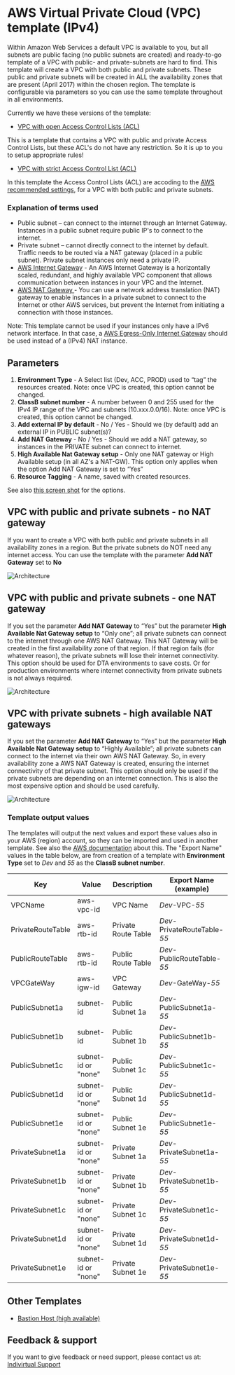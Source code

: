 # AWS Virtual Private Cloud (VPC) template (IPv4)
Within Amazon Web Services a default VPC is available to you, but all subnets are public facing (no public subnets are created) and ready-to-go template of a VPC with public- and private-subnets are hard to find. 
This template will create a VPC with both public and private subnets. 
These public and private subnets will be created in ALL the availability zones that are present (April 2017) within the chosen region. The template is configurable via parameters so you can use the same template throughout in all environments.

Currently we have these versions of the template:

* [VPC with open Access Control Lists (ACL)](./AWS_VPC_open_ACL_template.json)

This is a template that contains a VPC with public and private Access Control Lists, but these ACL's do not have any restriction. So it is up to you to setup appropriate rules!  

* [VPC with strict Access Control List (ACL)](./AWS_VPC_strict_ACL_template.json)

In this template the Access Control Lists (ACL) are accoding to the <a href="https://docs.aws.amazon.com/AmazonVPC/latest/UserGuide/VPC_Appendix_NACLs.html#VPC_Appendix_NACLs_Scenario_2?raw=true" target="_blank">AWS recommended settings</a>, 
for a VPC with both public and private subnets.

### Explanation of terms used
* Public subnet – can connect to the internet through an Internet Gateway. Instances in a public subnet require public IP's to connect to the internet.
* Private subnet – cannot directly connect to the internet by default. Traffic needs to be routed via a NAT gateway (placed in a public subnet). Private subnet instances only need a private IP.
* <a href="https://docs.aws.amazon.com/AmazonVPC/latest/UserGuide/VPC_Internet_Gateway.html" target="_blank">AWS Internet Gateway</a> - An AWS Internet Gateway is a horizontally scaled, redundant, and highly available VPC component that allows communication between instances in your VPC and the Internet.
* <a href="https://docs.aws.amazon.com/AmazonVPC/latest/UserGuide/vpc-nat-gateway.html" target="_blank">AWS NAT Gateway </a> - You can use a network address translation (NAT) gateway to enable instances in a private subnet to connect to the Internet or other AWS services, but prevent the Internet from initiating a connection with those instances.

Note: This template cannot be used if your instances only have a IPv6 network interface. In that case, a <a href="https://docs.aws.amazon.com/AmazonVPC/latest/UserGuide/egress-only-internet-gateway.html" target="_blank">AWS Egress-Only Internet Gateway</a> should be used instead of a (IPv4) NAT instance.

## Parameters
1. **Environment Type** - A Select list (Dev, ACC, PROD) used to “tag” the resources created. Note: once VPC is created, this option cannot be changed.
1. **ClassB subnet number** - A number between 0 and 255 used for the IPv4 IP range of the VPC and subnets (10.xxx.0.0/16). Note: once VPC is created, this option cannot be changed.
1. **Add external IP by default** - No / Yes - Should we (by default) add an external IP in PUBLIC subnet(s)? 
1. **Add NAT Gateway** - No / Yes - Should we add a NAT gateway, so instances in the PRIVATE subnet can connect to internet.
1. **High Available Nat Gateway setup** - Only one NAT gateway or High Available setup (in all AZ's a NAT-GW). This option only applies when the option Add NAT Gateway is set to “Yes”
1. **Resource Tagging** - A name, saved with created resources.

See also <a href="./images/Create-Stack-Parameters.png?raw=true" target="_blank">this screen shot</a> for the options.


## VPC with public and private subnets - no NAT gateway
If you want to create a VPC with both public and private subnets in all availability zones in a region. But the private subnets do NOT need any internet access. You can use the template with the parameter **Add NAT Gateway** set to **No**

![Architecture](./images/VPC-Private-No-Internet-access-four-regions.png?raw=true "VPC, private subnets has no internet connectivity")

## VPC with public and private subnets - one NAT gateway
If you set the parameter **Add NAT Gateway** to “Yes” but the parameter **High Available Nat Gateway setup** to “Only one”; all private subnets can connect to the internet through one AWS NAT Gateway. This NAT Gateway will be created in the first availability zone of that region. If that region fails (for whatever reason), the private subnets will lose their internet connectivity. This option should be used for DTA environments to save costs. Or for production environments where internet connectivity from private subnets is not always required.

![Architecture](./images/VPC-One-NAT-GW-four-regions.png?raw=true "VPC with one NAT gateway")

## VPC with private subnets - high available NAT gateways
If you set the parameter **Add NAT Gateway** to “Yes” but the parameter **High Available Nat Gateway setup** to “Highly Available”; all private subnets can connect to the internet via their own AWS NAT Gateway. So, in every availability zone a AWS NAT Gateway is created, ensuring the internet connectivity of that private subnet. This option should only be used if the private subnets are depending on an internet connection. This is also the most expensive option and should be used carefully.

![Architecture](./images/VPC-HA-four-regions.png?raw=true "VPC high available setup")

### Template output values
The templates will output the next values and export these values also in your AWS (region) account, so they can be imported and used in another template. See also the <a href=”https://docs.aws.amazon.com/AWSCloudFormation/latest/UserGuide/intrinsic-function-reference-importvalue.html” target="_blank">AWS documentation</a> about this.
The "Export Name" values in the table below, are from creation of a template with **Environment Type** set to *Dev* and *55* as the **ClassB subnet number**.   

|        Key        |        Value        |     Description     |    Export Name (example)     |
| ----------------- | ------------------- | ------------------- | ---------------------------- |
| VPCName           | aws-vpc-id          | VPC Name            | *Dev*-VPC-*55*               |
| PrivateRouteTable | aws-rtb-id          | Private Route Table | *Dev*-PrivateRouteTable-*55* |
| PublicRouteTable  | aws-rtb-id          | Public Route Table  | *Dev*-PublicRouteTable-*55*  |
| VPCGateWay        | aws-igw-id          | VPC Gateway         | *Dev*-GateWay-*55*           |
| PublicSubnet1a    | subnet-id           | Public Subnet 1a    | *Dev*-PublicSubnet1a-*55*    |
| PublicSubnet1b    | subnet-id           | Public Subnet 1b    | *Dev*-PublicSubnet1b-*55*    |
| PublicSubnet1c    | subnet-id or "none" | Public Subnet 1c    | *Dev*-PublicSubnet1c-*55*    |
| PublicSubnet1d    | subnet-id or "none" | Public Subnet 1d    | *Dev*-PublicSubnet1d-*55*    |
| PublicSubnet1e    | subnet-id or "none" | Public Subnet 1e    | *Dev*-PublicSubnet1e-*55*    |
| PrivateSubnet1a   | subnet-id or "none" | Private Subnet 1a   | *Dev*-PrivateSubnet1a-*55*   |
| PrivateSubnet1b   | subnet-id or "none" | Private Subnet 1b   | *Dev*-PrivateSubnet1b-*55*   |
| PrivateSubnet1c   | subnet-id or "none" | Private Subnet 1c   | *Dev*-PrivateSubnet1c-*55*   |
| PrivateSubnet1d   | subnet-id or "none" | Private Subnet 1d   | *Dev*-PrivateSubnet1d-*55*   |
| PrivateSubnet1e   | subnet-id or "none" | Private Subnet 1e   | *Dev*-PrivateSubnet1e-*55*   |

## Other Templates
* [Bastion Host (high available)](../bastion/)

## Feedback & support
If you want to give feedback or need support, please contact us at: [Indivirtual Support](mailto:support@indivirtual.com)
